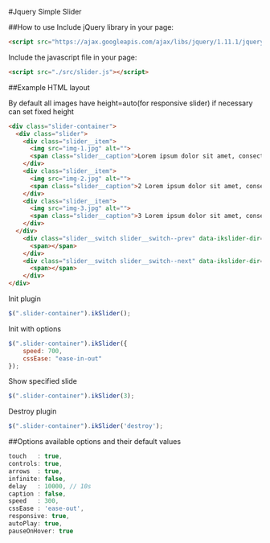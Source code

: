 #Jquery Simple Slider

##How to use
Include jQuery library in your page:
````html
<script src="https://ajax.googleapis.com/ajax/libs/jquery/1.11.1/jquery.min.js"></script>
````
Include the javascript file in your page:
````html
<script src="./src/slider.js"></script>
````
##Example
HTML layout

By default all images have height=auto(for responsive slider) if necessary can set fixed height
````html
<div class="slider-container">
  <div class="slider">
    <div class="slider__item">
      <img src="img-1.jpg" alt="">
      <span class="slider__caption">Lorem ipsum dolor sit amet, consectetur adipisicing elit.<a href="">Далее >></a> </span>
    </div>
    <div class="slider__item">
      <img src="img-2.jpg" alt="">
      <span class="slider__caption">2 Lorem ipsum dolor sit amet, consectetur adipisicing elit. Culpa, facilis.</span>
    </div>
    <div class="slider__item">
      <img src="img-3.jpg" alt="">
      <span class="slider__caption">3 Lorem ipsum dolor sit amet, consectetur adipisicing elit. Suscipit, culpa!</span>
    </div>
  </div>
    <div class="slider__switch slider__switch--prev" data-ikslider-dir="prev">
      <span></span>
    </div>
    <div class="slider__switch slider__switch--next" data-ikslider-dir="next">
      <span></span>
    </div>
</div>
````
Init plugin
````javascript
$(".slider-container").ikSlider();
````
Init with options
````javascript
$(".slider-container").ikSlider({
	speed: 700,
	cssEase: "ease-in-out"
});
````
Show specified slide
````javascript
$(".slider-container").ikSlider(3);
````
Destroy plugin
````javascript
$(".slider-container").ikSlider('destroy');
````
##Options
available options and their default values
````javascript
touch   : true,
controls: true,
arrows  : true,
infinite: false,
delay   : 10000, // 10s
caption : false,
speed   : 300,
cssEase : 'ease-out',
responsive: true,
autoPlay: true,
pauseOnHover: true
````
